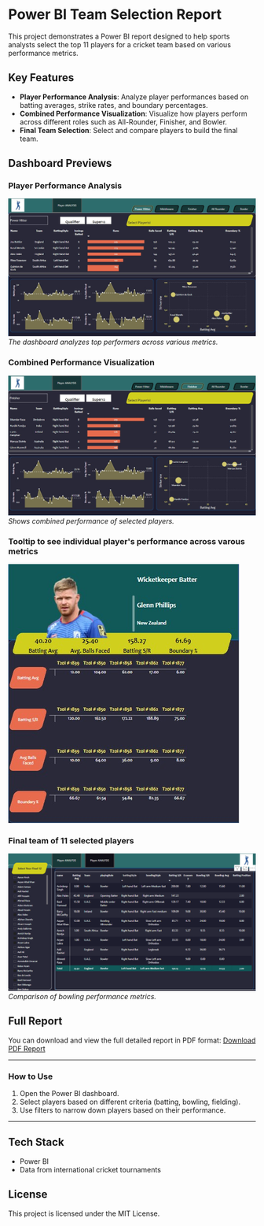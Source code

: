 # Power BI Team Selection Report

This project demonstrates a Power BI report designed to help sports analysts select the top 11 players for a cricket team based on various performance metrics.

## Key Features

- **Player Performance Analysis**: Analyze player performances based on batting averages, strike rates, and boundary percentages.
- **Combined Performance Visualization**: Visualize how players perform across different roles such as All-Rounder, Finisher, and Bowler.
- **Final Team Selection**: Select and compare players to build the final team.

## Dashboard Previews

### Player Performance Analysis
![Player Performance 1](./images/image1.jpg)
*The dashboard analyzes top performers across various metrics.*

### Combined Performance Visualization
![Combined Performance](./images/image2.jpg)
*Shows combined performance of selected players.*

### Tooltip to see individual player's performance across varous metrics
![Batting and Strike Rate](./images/image3.jpg)

### Final team of 11 selected players 
![Bowling Performance](./images/image4.png)
*Comparison of bowling performance metrics.*

## Full Report

You can download and view the full detailed report in PDF format:
[Download PDF Report](./cricrefresh.pdf)

---

### How to Use
1. Open the Power BI dashboard.
2. Select players based on different criteria (batting, bowling, fielding).
3. Use filters to narrow down players based on their performance.

---

## Tech Stack

- Power BI
- Data from international cricket tournaments

## License

This project is licensed under the MIT License.
